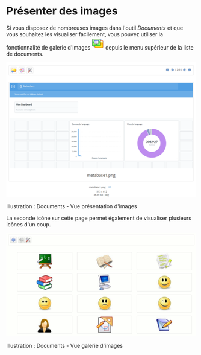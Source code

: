 # Présenter des images

Si vous disposez de nombreuses images dans l'outil _Documents_ et que vous souhaitez les visualiser facilement, vous pouvez utiliser la fonctionnalité de galerie d'images ![](../../.gitbook/assets/graphics126.png) depuis le menu supérieur de la liste de documents.

![](../../.gitbook/assets/documents-vue-presentation.png)

Illustration : Documents - Vue présentation d'images

La seconde icône sur cette page permet également de visualiser plusieurs icônes d'un coup.

![](../../.gitbook/assets/image55%20%283%29.png)

Illustration : Documents - Vue galerie d'images

